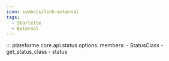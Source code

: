 ```yaml
---
icon: symbols/link-external
tags:
  - Starlette
  - External
---
```


::: plateforme.core.api.status
    options:
      members:
        - StatusClass
        - get_status_class
        - status
